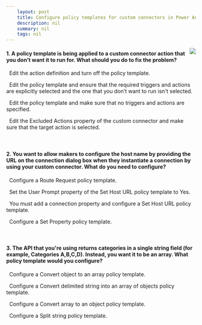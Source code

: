 ```yaml
---
    layout: post
    title: Configure policy templates for custom connectors in Power Automate  
    description: nil
    summary: nil
    tags: nil
---
```



 <a target="_blank" href="https://docs.microsoft.com/en-us/learn/modules/policy-templates-custom-connectors/7-check/"><i class="fas fa-external-link-alt"></i> </a>
 <img align="right" src="https://docs.microsoft.com/en-us/learn/achievements/policy-templates-custom-connectors.svg">
####  1. A policy template is being applied to a custom connector action that you don't want it to run for. What should you do to fix the problem?


<i class='far fa-square'></i> &nbsp;&nbsp;Edit the action definition and turn off the policy template.

<i class='fas fa-check-square' style='color: Dodgerblue;'></i> &nbsp;&nbsp;Edit the policy template and ensure that the required triggers and actions are explicitly selected and the one that you don’t want to run isn't selected.

<i class='far fa-square'></i> &nbsp;&nbsp;Edit the policy template and make sure that no triggers and actions are specified.

<i class='far fa-square'></i> &nbsp;&nbsp;Edit the Excluded Actions property of the custom connector and make sure that the target action is selected.
<br />
<br />
<br />

####  2. You want to allow makers to configure the host name by providing the URL on the connection dialog box when they instantiate a connection by using your custom connector. What do you need to configure?


<i class='far fa-square'></i> &nbsp;&nbsp;Configure a Route Request policy template.

<i class='far fa-square'></i> &nbsp;&nbsp;Set the User Prompt property of the Set Host URL policy template to Yes.

<i class='fas fa-check-square' style='color: Dodgerblue;'></i> &nbsp;&nbsp;You must add a connection property and configure a Set Host URL policy template.

<i class='far fa-square'></i> &nbsp;&nbsp;Configure a Set Property policy template.
<br />
<br />
<br />

####  3. The API that you're using returns categories in a single string field (for example, Categories A,B,C,D). Instead, you want it to be an array. What policy template would you configure?


<i class='far fa-square'></i> &nbsp;&nbsp;Configure a Convert object to an array policy template.

<i class='fas fa-check-square' style='color: Dodgerblue;'></i> &nbsp;&nbsp;Configure a Convert delimited string into an array of objects policy template.

<i class='far fa-square'></i> &nbsp;&nbsp;Configure a Convert array to an object policy template.

<i class='far fa-square'></i> &nbsp;&nbsp;Configure a Split string policy template.
<br />
<br />
<br />

